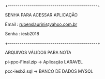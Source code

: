 +----------------------------------------------+

SENHA PARA ACESSAR APLICAÇÃO

Email : rubenslaurini@yahoo.com.br

Senha : iesb2018

+----------------------------------------------+

ARQUIVOS VÁLIDOS PARA NOTA 

pi-ppc-Final.zip  -> Aplicação LARAVEL


pcc-iesb2.sql -> BANCO DE DADOS MYSQL
